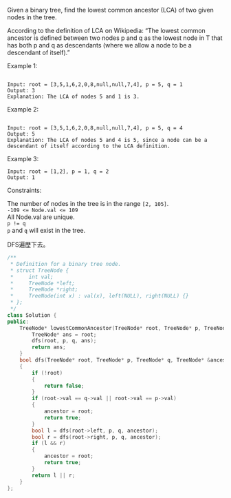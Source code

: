 Given a binary tree, find the lowest common ancestor (LCA) of two given nodes in the tree.

According to the definition of LCA on Wikipedia: “The lowest common ancestor is defined between two nodes p and q as the lowest node in T that has both p and q as descendants (where we allow a node to be a descendant of itself).”

 

Example 1:
```

Input: root = [3,5,1,6,2,0,8,null,null,7,4], p = 5, q = 1
Output: 3
Explanation: The LCA of nodes 5 and 1 is 3.
```
Example 2:
```

Input: root = [3,5,1,6,2,0,8,null,null,7,4], p = 5, q = 4
Output: 5
Explanation: The LCA of nodes 5 and 4 is 5, since a node can be a descendant of itself according to the LCA definition.
```
Example 3:
```
Input: root = [1,2], p = 1, q = 2
Output: 1
 ```

Constraints:  

The number of nodes in the tree is in the range ``[2, 105]``.  
``-109 <= Node.val <= 109``  
All Node.val are unique.  
``p != q``  
``p`` and ``q`` will exist in the tree.  
  
DFS遍歷下去。
```c++
/**
 * Definition for a binary tree node.
 * struct TreeNode {
 *     int val;
 *     TreeNode *left;
 *     TreeNode *right;
 *     TreeNode(int x) : val(x), left(NULL), right(NULL) {}
 * };
 */
class Solution {
public:
    TreeNode* lowestCommonAncestor(TreeNode* root, TreeNode* p, TreeNode* q) {
        TreeNode* ans = root;
        dfs(root, p, q, ans);
        return ans;
    }
    bool dfs(TreeNode* root, TreeNode* p, TreeNode* q, TreeNode* &ancestor)
    {
        if (!root)
        {
            return false;
        }
        if (root->val == q->val || root->val == p->val)
        {
            ancestor = root;
            return true;
        }
        bool l = dfs(root->left, p, q, ancestor);
        bool r = dfs(root->right, p, q, ancestor);
        if (l && r)
        {
            ancestor = root;
            return true;
        }
        return l || r;
    }
};
```
